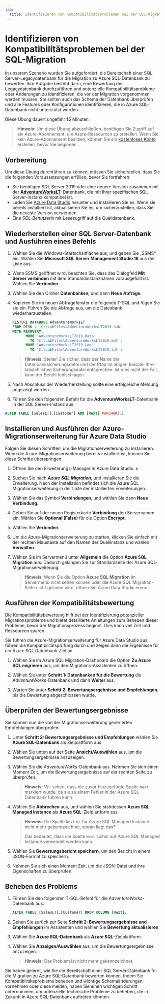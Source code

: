 ```yaml
---
lab:
  title: Identifizieren von Kompatibilitätsproblemen bei der SQL-Migration
---
```


# Identifizieren von Kompatibilitätsproblemen bei der SQL-Migration

In unserem Szenario wurden Sie aufgefordert, die Bereitschaft einer SQL Server-Legacydatenbank für die Migration zu Azure SQL-Datenbank zu bewerten. Ihre Aufgabe besteht darin, eine Bewertung der Legacydatenbank durchzuführen und potenzielle Kompatibilitätsprobleme oder Änderungen zu identifizieren, die vor der Migration vorgenommen werden müssen. Sie sollten auch das Schema der Datenbank überprüfen und alle Features oder Konfigurationen identifizieren, die in Azure SQL-Datenbank nicht unterstützt werden.

Diese Übung dauert ungefähr **15** Minuten.

> **Hinweis**: Um diese Übung abzuschließen, benötigen Sie Zugriff auf ein Azure-Abonnement, um Azure-Ressourcen zu erstellen. Wenn Sie kein Azure-Abonnement besitzen, können Sie ein [kostenloses Konto](https://azure.microsoft.com/free/?azure-portal=true) erstellen, bevor Sie beginnen.

## Vorbereitung

Um diese Übung durchführen zu können, müssen Sie sicherstellen, dass Sie die folgenden Voraussetzungen erfüllen, bevor Sie fortfahren:

- Sie benötigen SQL Server 2019 oder eine neuere Version zusammen mit der [**AdventureWorksLT**](https://learn.microsoft.com/en-us/sql/samples/adventureworks-install-configure?view=sql-server-ver16&tabs=ssms)-Datenbank, die mit Ihrer spezifischen SQL Server-Instanz kompatibel ist.
- Laden Sie [Azure Data Studio](https://learn.microsoft.com/sql/azure-data-studio/download-azure-data-studio) herunter und installieren Sie es. Wenn sie bereits installiert ist, aktualisieren Sie es, um sicherzustellen, dass Sie die neueste Version verwenden.
- Ein*e SQL-Benutzer*in mit Lesezugriff auf die Quelldatenbank.

## Wiederherstellen einer SQL Server-Datenbank und Ausführen eines Befehls

1. Wählen Sie die Windows-Startschaltfläche aus, und geben Sie „SSMS“ ein. Wählen Sie **Microsoft SQL Server Management Studio 18** aus der Liste aus.  

1. Wenn SSMS geöffnet wird, beachten Sie, dass das Dialogfeld **Mit Server verbinden** mit dem Standardinstanznamen vorausgefüllt ist. Wählen Sie **Verbinden**.

1. Wählen Sie den Ordner **Datenbanken**, und dann **Neue Abfrage**.

1. Kopieren Sie im neuen Abfragefenster die folgende T-SQL und fügen Sie sie ein. Führen Sie die Abfrage aus, um die Datenbank wiederherzustellen.

    ```sql
    RESTORE DATABASE AdventureWorksLT
    FROM DISK = 'C:\LabFiles\AdventureWorksLT2019.bak'
    WITH RECOVERY,
          MOVE 'AdventureWorksLT2019_Data' 
            TO 'C:\LabFiles\AdventureWorksLT2019.mdf',
          MOVE 'AdventureWorksLT2019_Log'
            TO 'C:\LabFiles\AdventureWorksLT2019.ldf';
    ```

    > **Hinweis**: Stellen Sie sicher, dass der Name der Datenbanksicherungsdatei und der Pfad im obigen Beispiel Ihrer tatsächlichen Sicherungsdatei entsprechen. Ist dies nicht der Fall, kann der Befehl fehlschlagen.

1. Nach Abschluss der Wiederherstellung sollte eine erfolgreiche Meldung angezeigt werden.

1. Führen Sie den folgenden Befehl für die **AdventureWorksLT**-Datenbank in der SQL Server-Instanz aus.

```sql
ALTER TABLE [SalesLT].[Customer] ADD [Next] VARCHAR(5);
```

## Installieren und Ausführen der Azure-Migrationserweiterung für Azure Data Studio

Folgen Sie diesen Schritten, um die Migrationserweiterung zu installieren. Wenn die Azure-Migrationserweiterung bereits installiert ist, können Sie diese Schritte überspringen.

1. Öffnen Sie den Erweiterungs-Manager in Azure Data Studio. s

1. Suchen Sie nach ***Azure SQL Migration***, und installieren Sie die Erweiterung. Nach der Installation befindet sich die Azure SQL Migrationserweiterung in der Liste der installierten Erweiterungen.

1. Wählen Sie das Symbol **Verbindungen**, und wählen Sie dann **Neue Verbindung**. 

1. Geben Sie auf der neuen Registerkarte **Verbindung** den Servernamen ein. Wählen Sie **Optional (False)** für die Option **Encrypt**.

1. Wählen Sie **Verbinden**. 

1. Um die Azure-Migrationserweiterung zu starten, klicken Sie einfach mit der rechten Maustaste auf den Namen der Quellinstanz und wählen **Verwalten**. 

1. Wählen Sie im Servermenü unter **Allgemein** die Option **Azure SQL Migration** aus. Dadurch gelangen Sie zur Standardseite der Azure SQL-Migrationserweiterung.

    > **Hinweis**: Wenn Sie die Option **Azure SQL Migration** im Servermenü nicht sehen können oder die Azure SQL Migration-Seite nicht geladen wird, öffnen Sie Azure Data Studio erneut.

## Ausführen der Kompatibilitätsbewertung

Die Kompatibilitätsbewertung hilft bei der Identifizierung potenzieller Migrationsprobleme und bietet detaillierte Anleitungen zum Beheben dieser Probleme, bevor der Migrationsprozess beginnt. Dies kann viel Zeit und Ressourcen sparen. 

Sie führen die Azure-Migrationserweiterung für Azure Data Studio aus, führen die Kompatibilitätsprüfung durch und zeigen dann die Ergebnisse für ein Azure SQL Datenbank-Ziel an.

1. Wählen Sie im Azure SQL Migration-Dashboard die Option **Zu Azure SQL migrieren** aus, um den Migrations-Assistenten zu öffnen.

1. Wählen Sie unter **Schritt 1: Datenbanken für die Bewertung** die *AdventureWorks*-Datenbank und dann **Weiter** aus.

1. Warten Sie unter **Schritt 2: Bewertungsergebnisse und Empfehlungen**, bis die Bewertung abgeschlossen wurde.

## Überprüfen der Bewertungsergebnisse

Sie können nun die von der Migrationserweiterung generierten Empfehlungen überprüfen.

1. Unter **Schritt 2: Bewertungsergebnisse und Empfehlungen** wählen Sie **Azure SQL-Datenbank** als Zielplattform aus.

1. Wählen Sie unten auf der Seite **Ansicht/Auswählen** aus, um die Bewertungsergebnisse anzuzeigen. 

1. Wählen Sie die *AdventureWorks*-Datenbank aus. Nehmen Sie sich einen Moment Zeit, um die Bewertungsergebnisse auf der rechten Seite zu überprüfen.
    
    > **Hinweis:** Wir sehen, dass die zuvor hinzugefügte Spalte `Next` markiert wurde, da sie zu einem Fehler in der Azure SQL-Datenbank führen kann.

1. Wählen Sie **Abbrechen** aus, und wählen Sie stattdessen **Azure SQL Managed Instance** als **Azure SQL**-Zielplattform aus.
    
    > **Hinweis:** Die Spalte `Next` ist für Azure SQL Managed Instance nicht mehr gekennzeichnet, woran liegt das? 
    >
    >Das bedeutet, dass die Spalte `Next` sicher auf Azure SQL Managed Instance verwendet werden kann.

1. Wählen Sie **Bewertungsbericht speichern**, um den Bericht in einem JSON-Format zu speichern.

1. Nehmen Sie sich einen Moment Zeit, um die JSON-Datei und ihre Eigenschaften zu überprüfen.

## Beheben des Problems

1. Führen Sie den folgenden T-SQL-Befehl für die *AdventureWorks*-Datenbank aus.

    ```sql
    ALTER TABLE [SalesLT].[Customer] DROP COLUMN [Next];
    ```

1. Gehen Sie zurück zur Seite **Schritt 2: Bewertungsergebnisse und Empfehlungen** im Assistenten und wählen Sie **Bewertung aktualisieren**.

1. Wählen Sie **Azure SQL-Datenbank** als **Azure SQL**-Zielplattform.

1. Wählen Sie **Anzeigen/Auswählen** aus, um die Bewertungsergebnisse anzuzeigen.

    > **Hinweis:** Das Problem ist nicht mehr gekennzeichnet.

Sie haben gelernt, wie Sie die Bereitschaft einer SQL Server-Datenbank für die Migration zu Azure SQL-Datenbank bewerten können. Indem Sie Kompatibilitätsprobleme beheben und wichtige Schemaänderungen vornehmen oder diese melden, haben Sie einen wichtigen Schritt unternommen, um potenzielle technische Probleme zu beheben, die in Zukunft in Azure SQL-Datenbank auftreten könnten.
